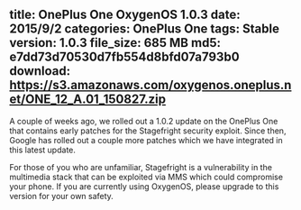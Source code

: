 title: OnePlus One OxygenOS 1.0.3
date: 2015/9/2
categories: OnePlus One
tags: Stable
version: 1.0.3
file_size: 685 MB
md5: e7dd73d70530d7fb554d8bfd07a793b0
download: https://s3.amazonaws.com/oxygenos.oneplus.net/ONE_12_A.01_150827.zip
---
A couple of weeks ago, we rolled out a 1.0.2 update on the OnePlus One that contains early patches for the Stagefright security exploit. Since then, Google has rolled out a couple more patches which we have integrated in this latest update.

For those of you who are unfamiliar, Stagefright is a vulnerability in the multimedia stack that can be exploited via MMS which could compromise your phone. If you are currently using OxygenOS, please upgrade to this version for your own safety.